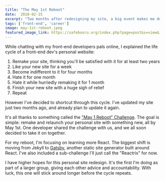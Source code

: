 ```yaml
---
title: "The May 1st Reboot"
date:  2018-02-15
excerpt: "Two months after redesigning my site, a big event makes me do it all over again."
tags: ['front-end', 'career']
image: may-1st-reboot.jpeg
featured_image_link: https://safebooru.org/index.php?page=post&s=view&id=3057364
---
```


While chatting with my front-end developers pals online, I explained the life cycle of a front-end dev's personal website:

1. Remake your site, thinking you'll be satisfied with it for at least two years
2. Like your new site for a week
3. Become indifferent to it for four months
4. Hate it for one month
5. Hate it while hurriedly remaking it for 1 month
6. Finish your new site with a huge sigh of relief
7. Repeat

However I've decided to shortcut through this cycle. I've updated my site just two months ago, and already plan to update it again.

It's all thanks to something called the ["May 1 Reboot" Challenge](https://www.may1reboot.com/#/). The goal is simple: remake and relaunch your personal site with something new, all by May 1st. One developer shared the challenge with us, and we all soon decided to take it on together.

For my reboot, I'm focusing on learning more React. The biggest shift is moving from Jekyll to [Gatsby](https://www.gatsbyjs.org/), another static site generator built around React. I've also included a sub-challenge I'll just call the "Reactrix" for now.

I have higher hopes for this personal site redesign. It's the first I'm doing as part of a larger group, giving each other advice and accountability. With luck, this one will stick around longer before the cycle repeats.
